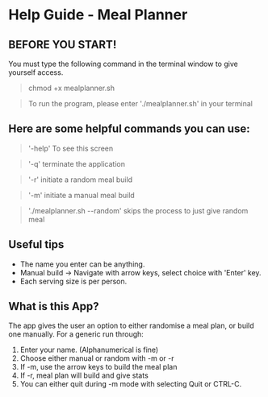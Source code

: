 # Help Guide - Meal Planner

## BEFORE YOU START!
You must type the following command in the terminal window to give yourself access.
> chmod +x mealplanner.sh

> To run the program, please enter './mealplanner.sh' in your terminal

## Here are some helpful commands you can use:

> '-help' To see this screen

> '-q' terminate the application

> '-r' initiate a random meal build

> '-m' initiate a manual meal build

> './mealplanner.sh --random' skips the process to just give random meal

## Useful tips

- The name you enter can be anything.
- Manual build -> Navigate with arrow keys, select choice with 'Enter' key.
- Each serving size is per person.

## What is this App?

The app gives the user an option to either randomise a meal plan, or build one manually.
For a generic run through:
1. Enter your name. (Alphanumerical is fine)
2. Choose either manual or random with -m or -r
3. If -m, use the arrow keys to build the meal plan
4. If -r, meal plan will build and give stats
5. You can either quit during -m mode with selecting Quit or CTRL-C.